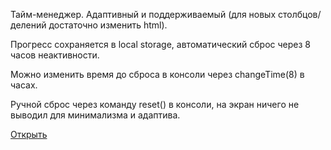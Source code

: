 Тайм-менеджер. Адаптивный и поддерживаемый (для новых столбцов/делений достаточно изменить html).

Прогресс сохраняется в local storage, автоматический сброс через 8 часов неактивности.

Можно изменить время до сброса в консоли через changeTime(8) в часах.

Ручной сброс через команду reset() в консоли, на экран ничего не выводил для минимализма и адаптива.

[Открыть](https://destiny503.github.io/time-control/)
